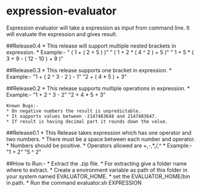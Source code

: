 expression-evaluator
====================
Expression evaluator will take a expression as input from command line. It will evaluate the expression and gives result.

##Release0.4
    * This release will support multiple nested brackets in expression.
    * Example:-
        " ( 1 + ( 2 + 5 ) )"
        " ( 1 + 2 * ( 4 ^ 2 ) + 5 )"
        " 1 + 5 * ( 3 + 9 - ( 12 - 10 ) + 9 )"

##Release0.3
    * This release supports one bracket in expression.
    * Example:-
        "1 + ( 2 ^ 3 - 2 ) - 1"
        "2 + ( 4 * 5 ) + 3"

##Release0.2
    * This release supports multiple operations in expression.
    * Example:-
        "1 + 2 ^ 3 - 2"
        "2 + 4 * 5 + 3"

    Known Bugs:-
    * On negative numbers the result is unpredictable.
    * It supports values between -2147483648 and 2147483647.
    * If result is having decimal part it rounds down the value.

##Release0.1
    * This Release takes expression which has one operator and two numbers.
    * There must be a space between each number and operator.
    * Numbers should be positive.
    * Operators allowed are +,-,*,/,^
    * Example:-
        "1 + 2"
        "5 ^ 2"

##How to Run:-
        * Extract the .zip file.
        * For extracting give a folder name where to extract.
        * Create a environment variable as path of this folder in your system named EVALUATOR_HOME.
        * set the EVALUATOR_HOME/bin in path.
        * Run the command
            evaluator.sh EXPRESSION



